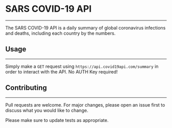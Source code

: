 #  SARS COVID-19 API
***

The SARS COVID-19 API is a daily summary of global coronavirus infections and deaths, including each country by the numbers.


## Usage
***

Simply make a `GET` request using `https://api.covid19api.com/summary` in order to interact with the API. No AUTH Key required!

## Contributing
***
Pull requests are welcome. For major changes, please open an issue first to discuss what you would like to change.

Please make sure to update tests as appropriate.
